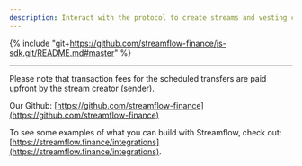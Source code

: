 ```yaml
---
description: Interact with the protocol to create streams and vesting contracts
---
```


{% include "git+https://github.com/streamflow-finance/js-sdk.git/README.md#master" %}

---

Please note that transaction fees for the scheduled transfers are paid upfront by the stream creator (sender).

Our Github: [https://github.com/streamflow-finance](https://github.com/streamflow-finance)

To see some examples of what you can build with Streamflow, check out:\
&#x20;[https://streamflow.finance/integrations](https://streamflow.finance/integrations).
